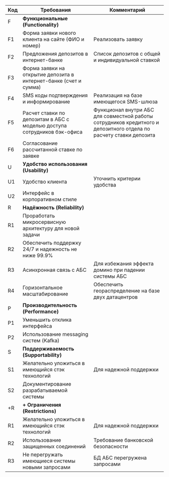 | Код | Требования                         | Комментарий  |
|-----|------------------------------------|--------------|
| F     | **Функциональные (Functionality)**     |              |
|   F1  | Форма заявки нового клиента на сайте (ФИО и номер)   | Реализовать заявку |
|  F2   | Предложения депозитов в интернет-банке | Список депозитов с общей и индивидуальной ставкой |
|  F3   | Форма заявки на открытие депозита в интернет-банке (счет и сумма)  |              |
|  F4   | SMS коды подтверждения и информирование | Реализация на базе имеющегося SMS-шлюза  |
|  F5   | Расчет ставки по депозитам в АБС с моделью доступа сотрудников бэк-офиса | Функционал внутри АБС для совместной работы сотрудников кредитного и депозитного отдела по расчету ставки депозита |
|  F6   | Согласование рассчитанной ставке по заявке                                |              |
| U   | **Удобство использования (Usability)** |              |
| U1  | Удобство клиента  | Уточнить критерии удобства |
| U2  | Интерфейс в корпоративном стиле  |              |
| R   | **Надёжность (Reliability)**           |              |
|  R1 | Проработать микросервисную архитектуру для новой задачи |              |
|  R2 | Обеспечить поддержку 24/7 и надежность не ниже 99.9% |              |
|  R3 | Асинхронная связь с АБС | Для избежания эффекта домино при падении системы АБС |
|  R4 | Горизонтальное масштабирование  | Обеспечить геораспределение на базе двух датацентров |
| P   | **Производительность (Performance)**   |              |
|  P1   | Уменьшить отклика интерфейса |              |
| P2  | Использование messaging систем (Kafka) |        
| S   | **Поддерживаемость (Supportability)**  |              |
| S1  | Желательно уложиться в имеющийся стэк технологий | Для надежной поддержки      |
| S2  | Документирование разрабатываемой системы |              |
| +R  | **+ Ограничения (Restrictions)**       |              |
| R1  | Желательно уложиться в имеющийся стэк технологий | Для надежной поддержки |
| R2  | Использование защищенных соединений  | Требование банковской безопасности |
| R3  | Не перегружать имеющиеся системы новыми запросами  | БД АБС перегружена запросами |